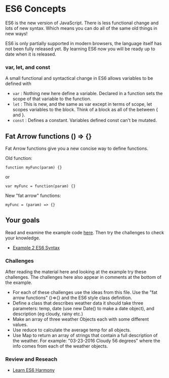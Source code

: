 # ES6 Concepts

ES6 is the new version of JavaScript. There is less functional change and lots of new
syntax. Which means you can do all of the same old things in new ways!

ES6 is only partially supported in modern browsers, the language itself has not been fully released
yet. By learning ES6 now you will be ready up to date when it is released.

### var, let, and const

A small functional and syntactical change in ES6 allows variables to be defined with

- `var` : Nothing new here define a variable. Declared in a function sets the scope of that variable to the function.
- `let` : This is new, and the same as var except in terms of scope, let scopes variables to the block. Think of a block as all of the between { and }.
- `const` : Defines a constant. Variables defined const can't be mutated.

## Fat Arrow functions () => {}

Fat Arrow functions give you a new concise way to define functions.

Old function:

```
function myFunc(param) {}
```

or

```
var myFunc = function(param) {}
```

New "fat arrow" functions:

```
myFunc = (param) => {}
```

## Your goals

Read and examine the example code [here](./index.html). Then try the challenges to check your knowledge.

- [Example 2 ES6 Syntax](./index.html)

### Challenges

After reading the material here and looking at the example try these challenges. The challenges
here also appear in comments at the bottom of the example.

- For each of these challenges use the ideas from this file. Use the "fat arrow functions"
()=>{} and the ES6 style class definition.
- Define a class that describes weather data it should take three parameters:
temp, date (use new Date() to make a date object), and description (eg cloudy, rainy etc.)
- Make an array of three weather Objects each with some different values.
- Use reduce to calculate the average temp for all objects.
- Use Map to return an array of strings that contain a full description of the weather.
For example: "03-23-2016 Cloudy 56 degrees" where the info comes from each of the weather objects.

### Review and Reseach

- [Learn ES6 Harmony](http://learnharmony.org/#/?_k=1udm62)
